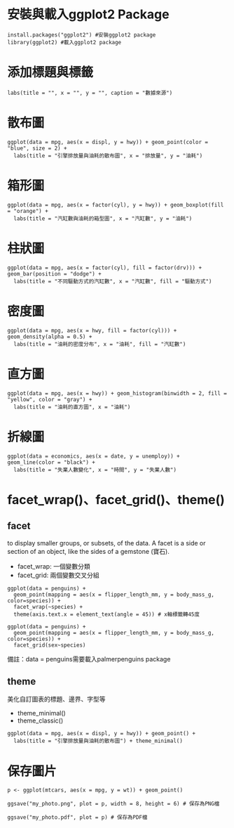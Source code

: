 # 安裝與載入ggplot2 Package

```
install.packages("ggplot2") #安裝ggplot2 package
library(ggplot2) #載入ggplot2 package
```

# 添加標題與標籤

```
labs(title = "", x = "", y = "", caption = "數據來源")
```

# 散布圖

```
ggplot(data = mpg, aes(x = displ, y = hwy)) + geom_point(color = "blue", size = 2) +
  labs(title = "引擎排放量與油耗的散布圖", x = "排放量", y = "油耗")
```

# 箱形圖

```
ggplot(data = mpg, aes(x = factor(cyl), y = hwy)) + geom_boxplot(fill = "orange") +
  labs(title = "汽缸數與油耗的箱型圖", x = "汽缸數", y = "油耗")
```

# 柱狀圖

```
ggplot(data = mpg, aes(x = factor(cyl), fill = factor(drv))) + geom_bar(position = "dodge") +
  labs(title = "不同驅動方式的汽缸數", x = "汽缸數", fill = "驅動方式")
```

# 密度圖

```
ggplot(data = mpg, aes(x = hwy, fill = factor(cyl))) + geom_density(alpha = 0.5) +
  labs(title = "油耗的密度分布", x = "油耗", fill = "汽缸數")
```

# 直方圖

```
ggplot(data = mpg, aes(x = hwy)) + geom_histogram(binwidth = 2, fill = "yellow", color = "gray") +
  labs(title = "油耗的直方圖", x = "油耗")
```

# 折線圖

```
ggplot(data = economics, aes(x = date, y = unemploy)) + geom_line(color = "black") +
  labs(title = "失業人數變化", x = "時間", y = "失業人數")
```

# facet_wrap()、facet_grid()、theme()
## facet
to display smaller groups, or subsets, of the data. A facet is a side or section of an object, like the sides of a gemstone (寶石).
- facet_wrap: 一個變數分類
- facet_grid: 兩個變數交叉分組

```
ggplot(data = penguins) +
  geom_point(mapping = aes(x = flipper_length_mm, y = body_mass_g, color=species)) +
  facet_wrap(~species) + 
  theme(axis.text.x = element_text(angle = 45)) # x軸標籤轉45度
```

```
ggplot(data = penguins) +
  geom_point(mapping = aes(x = flipper_length_mm, y = body_mass_g, color=species)) +
  facet_grid(sex~species)
```

備註：data = penguins需要載入palmerpenguins package

## theme
美化自訂圖表的標題、邊界、字型等
- theme_minimal()
- theme_classic()

```
ggplot(data = mpg, aes(x = displ, y = hwy)) + geom_point() +
  labs(title = "引擎排放量與油耗的散布圖") + theme_minimal()
```

# 保存圖片

```
p <- ggplot(mtcars, aes(x = mpg, y = wt)) + geom_point()

ggsave("my_photo.png", plot = p, width = 8, height = 6) # 保存為PNG檔

ggsave("my_photo.pdf", plot = p) # 保存為PDF檔
```

